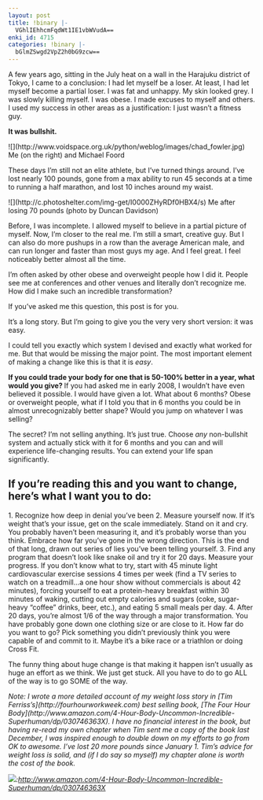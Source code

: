 ```yaml
---
layout: post
title: !binary |-
  VGhlIEhhcmFqdWt1IE1vbWVudA==
enki_id: 4715
categories: !binary |-
  bGlmZSwgd2VpZ2h0bG9zcw==
---
```


A few years ago, sitting in the July heat on a wall in the Harajuku
district of Tokyo, I came to a conclusion: I had let myself be a loser.
At least, I had let myself become a partial loser. I was fat and
unhappy. My skin looked grey. I was slowly killing myself. I was obese.
I made excuses to myself and others. I used my success in other areas as
a justification: I just wasn’t a fitness guy.

<strong>It was bullshit.</strong>

<p>
![](http://www.voidspace.org.uk/python/weblog/images/chad_fowler.jpg)  
Me (on the right) and Michael Foord

</p>
These days I’m still not an elite athlete, but I’ve turned things
around. I’ve lost nearly 100 pounds, gone from a max ability to run 45
seconds at a time to running a half marathon, and lost 10 inches around
my waist.

<p>
![](http://c.photoshelter.com/img-get/I0000ZHyRDf0HBX4/s)  
Me after losing 70 pounds (photo by Duncan Davidson)

</p>
Before, I was incomplete. I allowed myself to believe in a partial
picture of myself. Now, I’m closer to the real me. I’m still a smart,
creative guy. But I can also do more pushups in a row than the average
American male, and can run longer and faster than most guys my age. And
I feel great. I feel noticeably better almost all the time.

I’m often asked by other obese and overweight people how I did it.
People see me at conferences and other venues and literally don’t
recognize me. How did I make such an incredible transformation?

If you’ve asked me this question, this post is for you.

It’s a long story. But I’m going to give you the very very short
version: it was easy.

I could tell you exactly which system I devised and exactly what worked
for me. But that would be missing the major point. The most important
element of making a change like this is that it is *easy*.

<strong>If you could trade your body for one that is 50-100% better in a
year, what would you give? </strong> If you had asked me in early 2008,
I wouldn’t have even believed it possible. I would have given a lot.
What about 6 months? Obese or overweight people, what if I told you that
in 6 months you could be in almost unrecognizably better shape? Would
you jump on whatever I was selling?

The secret? I’m not selling anything. It’s just true. Choose *any*
non-bullshit system and actually stick with it for 6 months and you can
and will experience life-changing results. You can extend your life span
significantly.

<h2>
If you’re reading this and you want to change, here’s what I want you to
do:

</h2>
1. Recognize how deep in denial you’ve been  
2. Measure yourself now. If it’s weight that’s your issue, get on the
scale immediately. Stand on it and cry. You probably haven’t been
measuring it, and it’s probably worse than you think. Embrace how far
you’ve gone in the wrong direction. This is the end of that long, drawn
out series of lies you’ve been telling yourself.  
3. Find any program that doesn’t look like snake oil and try it for 20
days. Measure your progress. If you don’t know what to try, start with
45 minute light cardiovascular exercise sessions 4 times per week (find
a TV series to watch on a treadmill…a one hour show without commercials
is about 42 minutes), forcing yourself to eat a protein-heavy breakfast
within 30 minutes of waking, cutting out empty calories and sugars
(coke, sugar-heavy “coffee” drinks, beer, etc.), and eating 5 small
meals per day.  
4. After 20 days, you’re almost 1/6 of the way through a major
transformation. You have probably gone down one clothing size or are
close to it. How far do you want to go? Pick something you didn’t
previously think you were capable of and commit to it. Maybe it’s a bike
race or a triathlon or doing Cross Fit.

The funny thing about huge change is that making it happen isn’t usually
as huge an effort as we think. We just get stuck. All you have to do to
go ALL of the way is to go SOME of the way.

<i>  
Note: I wrote a more detailed account of my weight loss story in [Tim
Ferriss’s](http://fourhourworkweek.com) best selling book, [The Four
Hour
Body](http://www.amazon.com/4-Hour-Body-Uncommon-Incredible-Superhuman/dp/030746363X).
I have no financial interest in the book, but having re-read my own
chapter when Tim sent me a copy of the book last December, I was
inspired enough to double down on my efforts to go from OK to awesome.
I’ve lost 20 more pounds since January 1. Tim’s advice for weight loss
is solid, and (if I do say so myself) my chapter alone is worth the cost
of the book.

![](http://thefourhourbody.org/wp-content/uploads/2010/12/thefourhourbody.jpg):http://www.amazon.com/4-Hour-Body-Uncommon-Incredible-Superhuman/dp/030746363X  
</i>

